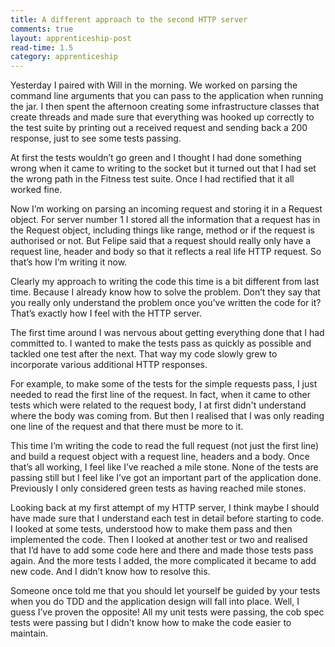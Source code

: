 ```yaml
---
title: A different approach to the second HTTP server 
comments: true
layout: apprenticeship-post
read-time: 1.5
category: apprenticeship
---
```


Yesterday I paired with Will in the morning. We worked on parsing the command line arguments that you can pass to the application when running the jar. I then spent the afternoon creating some infrastructure classes that create threads and made sure that everything was hooked up correctly to the test suite by printing out a received request and sending back a 200 response, just to see some tests passing.

<!--break-->

At first the tests wouldn’t go green and I thought I had done something wrong when it came to  writing to the socket but it turned out that I had set the wrong path in the Fitness test suite. Once I had rectified that it all worked fine.

Now I’m working on parsing an incoming request and storing it in a Request object. For server number 1 I stored all the information that a request has in the Request object, including things like range, method or if the request is authorised or not. But Felipe said that a request should really only have a request line, header and body so that it reflects a real life HTTP request. So that’s how I’m writing it now.

Clearly my approach to writing the code this time is a bit different from last time. Because I already know how to solve the problem. Don’t they say that you really only understand the problem once you’ve written the code for it? That’s exactly how I feel with the HTTP server.

The first time around I was nervous about getting everything done that I had committed to. I wanted to make the tests pass as quickly as possible and tackled one test after the next. That way my code slowly grew to incorporate various additional HTTP responses.

For example, to make some of the tests for the simple requests pass, I just needed to read the first line of the request. In fact, when it came to other tests which were related to the request body, I at first didn't understand where the body was coming from. But then I realised that I was only reading one line of the request and that there must be more to it.  

This time I’m writing the code to read the full request (not just the first line) and build a request object with a request line, headers and a body. Once that’s all working, I feel like I’ve reached a mile stone. None of the tests are passing still but I feel like I’ve got an important part of the application done. Previously I only considered green tests as having reached mile stones.

Looking back at my first attempt of my HTTP server, I think maybe I should have made sure that I understand each test in detail before starting to code. I looked at some tests, understood how to make them pass and then implemented the code. Then I looked at another test or two and realised that I’d have to add some code here and there and made those tests pass again. And the more tests I added, the more complicated it became to add new code. And I didn’t know how to resolve this.

Someone once told me that you should let yourself be guided by your tests when you do TDD and the application design will fall into place. Well, I guess I’ve proven the opposite! All my unit tests were passing, the cob spec tests were passing but I didn't know how to make the code easier to maintain.